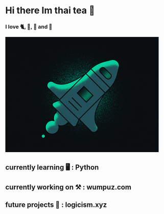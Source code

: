 # Hi there Im thai tea 🥤

### I love 🐈, 🔭, 🍕 and 🚀

![](giphy.gif)

## currently learning 🖥 : Python
## currently working on ⚒ : wumpuz.com
## future projects 🔮 : logicism.xyz
